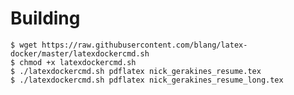 # Building

    $ wget https://raw.githubusercontent.com/blang/latex-docker/master/latexdockercmd.sh
    $ chmod +x latexdockercmd.sh
    $ ./latexdockercmd.sh pdflatex nick_gerakines_resume.tex
    $ ./latexdockercmd.sh pdflatex nick_gerakines_resume_long.tex
